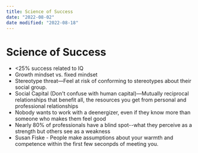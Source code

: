 ```yaml
---
title: Science of Success
date: "2022-08-02"
date modified: "2022-08-18"
---
```


# Science of Success
- <25% success related to IQ
- Growth mindset vs. fixed mindset
- Stereotype threat―Feel at risk of conforming to stereotypes about their social group.
- Social Capital (Don't confuse with human capital)―Mutually reciprocal relationships that benefit all, the resources you get from personal and professional relationships
- Nobody wants to work with a deenergizer, even if they know more than someone who makes them feel good
- Nearly 80% of professionals have a blind spot--what they perceive as a strength but others see as a weakness
- Susan Fiske - People make assumptions about your warmth and competence within the first few seconpds of meeting you.
